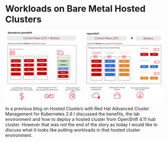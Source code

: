 # **Workloads on Bare Metal Hosted Clusters**

<img src="high-level-overview.png" style="width: 1000px;" border=0/>

In a previous blog on Hosted Clusters with Red Hat Advanced Cluster Management for Kubernetes 2.6 I discussed the benefits, the lab environment and how to deploy a hosted cluster from OpenShift 4.11 hub cluster.  However that was not the end of the story as today I would like to discuss what it looks like putting workloads in that hosted cluster environment.
